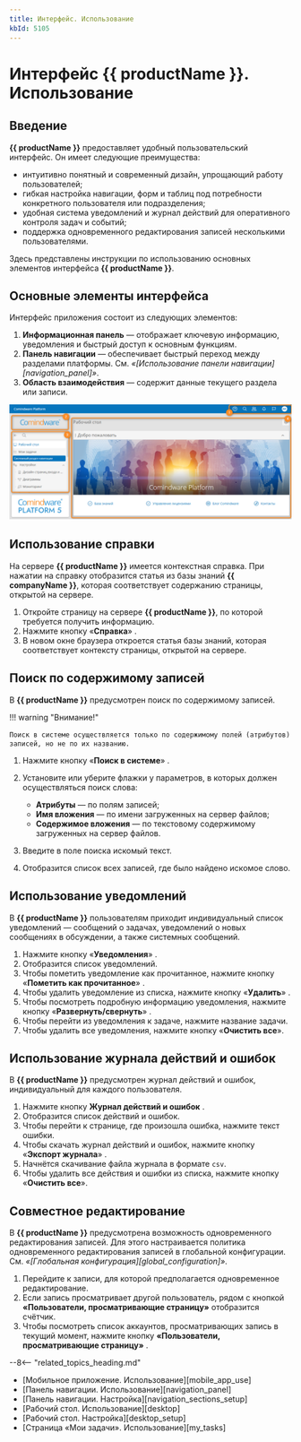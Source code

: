 ```yaml
---
title: Интерфейс. Использование
kbId: 5105
---
```


# Интерфейс {{ productName }}. Использование

## Введение

**{{ productName }}** предоставляет удобный пользовательский интерфейс. Он имеет следующие преимущества:

- интуитивно понятный и современный дизайн, упрощающий работу пользователей;
- гибкая настройка навигации, форм и таблиц под потребности конкретного пользователя или подразделения;
- удобная система уведомлений и журнал действий для оперативного контроля задач и событий;
- поддержка одновременного редактирования записей несколькими пользователями.

Здесь представлены инструкции по использованию основных элементов интерфейса **{{ productName }}**.

## Основные элементы интерфейса

Интерфейс приложения состоит из следующих элементов:

1. **Информационная панель** — отображает ключевую информацию, уведомления и быстрый доступ к основным функциям.
2. **Панель навигации** — обеспечивает быстрый переход между разделами платформы. См. _«[Использование панели навигации][navigation_panel]»_.
3. **Область взаимодействия** — содержит данные текущего раздела или записи.

_![Элементы интерфейса {{ productName }}](img/interface_use_elements.png)_

## Использование справки

На сервере **{{ productName }}** имеется контекстная справка. При нажатии на справку отобразится статья из базы знаний **{{ companyName }}**, которая соответствует содержанию страницы, открытой на сервере.

1. Откройте страницу на сервере **{{ productName }}**, по которой требуется получить информацию.
2. Нажмите кнопку «**Справка**» <i class="fa-light fa-question-circle"></i>.
3. В новом окне браузера откроется статья базы знаний, которая соответствует контексту страницы, открытой на сервере.

## Поиск по содержимому записей

В **{{ productName }}** предусмотрен поиск по содержимому записей.

!!! warning "Внимание!"

    Поиск в системе осуществляется только по содержимому полей (атрибутов) записей, но не по их названию.

1. Нажмите кнопку «**Поиск в системе**» <i class="fa-light fa-search"></i>.
2. Установите или уберите флажки у параметров, в которых должен осуществляться поиск слова:

    - **Атрибуты** — по полям записей;
    - **Имя вложения** — по имени загруженных на сервер файлов;
    - **Содержимое вложения** — по текстовому содержимому загруженных на сервер файлов.

3. Введите в поле поиска искомый текст.
4. Отобразится список всех записей, где было найдено искомое слово.

## Использование уведомлений

В **{{ productName }}**  пользователям приходит индивидуальный список уведомлений — сообщений о задачах, уведомлений о новых сообщениях в обсуждении, а также системных сообщений.

1. Нажмите кнопку «**Уведомления**» <i class="fa-light fa-bell"></i>.
2. Отобразится список уведомлений.
3. Чтобы пометить уведомление как прочитанное, нажмите кнопку «**Пометить как прочитанное**» <i class="fa-light fa-check-double"></i>.
4. Чтобы удалить уведомление из списка, нажмите кнопку «**Удалить**» <i class="fa-light fa-ban"></i>.
5. Чтобы посмотреть подробную информацию уведомления, нажмите кнопку «**Развернуть/свернуть**» <i class="fa-light fa-angle-down"></i>.
6. Чтобы перейти из уведомления к задаче, нажмите название задачи.
7. Чтобы удалить все уведомления, нажмите кнопку «**Очистить все**».

## Использование журнала действий и ошибок

В **{{ productName }}** предусмотрен журнал действий и ошибок, индивидуальный для каждого пользователя.

1. Нажмите кнопку **Журнал действий и ошибок** <i class="fa-light fa-flag"></i>.
2. Отобразится список действий и ошибок.
3. Чтобы перейти к странице, где произошла ошибка, нажмите текст ошибки.
4. Чтобы скачать журнал действий и ошибок, нажмите кнопку «**Экспорт журнала**» <i class="fa-light fa-cloud-download"></i>.
5. Начнётся скачивание файла журнала в формате `csv`.
6. Чтобы удалить все действия и ошибки из списка, нажмите кнопку «**Очистить все**».

## Совместное редактирование

В **{{ productName }}** предусмотрена возможность одновременного редактирования записей. Для этого настраивается политика одновременного редактирования записей в глобальной конфигурации. См. _«[Глобальная конфигурация][global_configuration]»_.

1. Перейдите к записи, для которой предполагается одновременное редактирование.
2. Если запись просматривает другой пользователь, рядом с кнопкой **«Пользователи, просматривающие страницу»** <i class="fa-light fa-user-friends "></i> отобразится счётчик.
3. Чтобы посмотреть список аккаунтов, просматривающих запись в текущий момент, нажмите кнопку **«Пользователи, просматривающие страницу»** <i class="fa-light fa-user-friends "></i>.

<div class="relatedTopics" markdown="block">

--8<-- "related_topics_heading.md"

- [Мобильное приложение. Использование][mobile_app_use]
- [Панель навигации. Использование][navigation_panel]
- [Панель навигации. Настройка][navigation_sections_setup]
- [Рабочий стол. Использование][desktop]
- [Рабочий стол. Настройка][desktop_setup]
- [Страница «Мои задачи». Использование][my_tasks]

</div>
